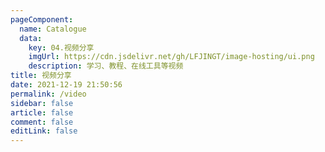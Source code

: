 ```yaml
---
pageComponent: 
  name: Catalogue
  data: 
    key: 04.视频分享
    imgUrl: https://cdn.jsdelivr.net/gh/LFJINGT/image-hosting/ui.png
    description: 学习、教程、在线工具等视频
title: 视频分享
date: 2021-12-19 21:50:56
permalink: /video
sidebar: false
article: false
comment: false
editLink: false
---
```

